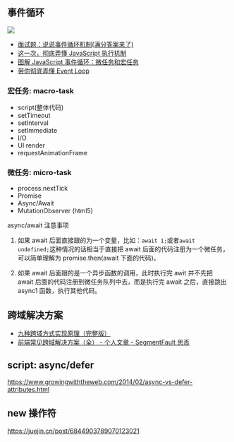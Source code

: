 <!--
 * @Author       : HyFun
 * @Date         : 2021-07-13 22:29:13
 * @Description  : JavaScript
 * @LastEditors  : HyFun
 * @LastEditTime : 2021-08-31 16:27:31
-->

## 事件循环

![](https://mmbiz.qpic.cn/sz_mmbiz_png/H8M5QJDxMHrfCCOLsbRHeq3YC4diaTTjo7Lf3Ny0Bc1gxItrquwY39sUVYYII6sxNGibG2jyhxvHwbcxKjujZMsQ/640?wx_fmt=png&tp=webp&wxfrom=5&wx_lazy=1&wx_co=1)

- [面试题：说说事件循环机制(满分答案来了)](https://juejin.cn/post/6844904079353708557)
- [这一次，彻底弄懂 JavaScript 执行机制](https://juejin.cn/post/6844903512845860872)
- [图解 JavaScript 事件循环：微任务和宏任务](https://mp.weixin.qq.com/s/DdFH5Q_Hk92pABKllP1dTA)
- [带你彻底弄懂 Event Loop](https://segmentfault.com/a/1190000016278115)

### 宏任务: macro-task

- script(整体代码)
- setTimeout
- setInterval
- setImmediate
- I/O
- UI render
- requestAnimationFrame

### 微任务: micro-task

- process.nextTick
- Promise
- Async/Await
- MutationObserver (html5)

async/await 注意事项

1. 如果 await 后面直接跟的为一个变量，比如：`await 1;`或者`await undefined;`这种情况的话相当于直接把 await 后面的代码注册为一个微任务，可以简单理解为 promise.then(await 下面的代码)。

2. 如果 await 后面跟的是一个异步函数的调用，此时执行完 awit 并不先把 await 后面的代码注册到微任务队列中去，而是执行完 await 之后，直接跳出 async1 函数，执行其他代码。

## 跨域解决方案

- [九种跨域方式实现原理（完整版）](https://juejin.cn/post/6844903767226351623)
- [前端常见跨域解决方案（全） - 个人文章 - SegmentFault 思否](https://segmentfault.com/a/1190000011145364?utm_medium=referral&utm_source=tuicool)


## script: async/defer

https://www.growingwiththeweb.com/2014/02/async-vs-defer-attributes.html

## new 操作符

https://juejin.cn/post/6844903789070123021